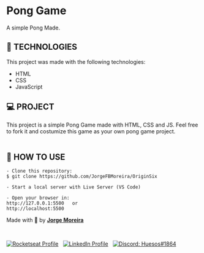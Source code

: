 # Pong Game

A simple Pong Made.



## 📑 TECHNOLOGIES

This project was made with the following technologies:
- HTML
- CSS
- JavaScript



## 💻 PROJECT

This project is a simple Pong Game made with HTML, CSS and JS. Feel free to fork it and costumize this game as your own pong game project.
<br><br>



## 💼 HOW TO USE
```
- Clone this repository:
$ git clone https://github.com/JorgeFBMoreira/OriginSix

- Start a local server with Live Server (VS Code)

- Open your browser in:
http://127.0.0.1:5500   or
http://localhost:5500
```



Made with 💜 by **[Jorge Moreira](https://www.linkedin.com/in/jorge-moreira-65123521a/)**

<br>

[![Rocketseat Profile](https://img.shields.io/badge/🚀-Rocketseat-9300ef?style=flat&labelColor=0D0D0D)](https://app.rocketseat.com.br/me/jorge-moreira) &nbsp;
[![LinkedIn Profile](https://img.shields.io/badge/-Jorge%20Moreira-0a66c2?style=flat&labelColor=0D0D0D&logo=Linkedin&Color=white)](https://www.linkedin.com/in/jorge-moreira-65123521a/) &nbsp;
[![Discord: Huesos#1864](https://img.shields.io/badge/-Huesos%231864-4266e5?style=flat&labelColor=0D0D0D&logo=Discord&Color=white)](#) &nbsp;